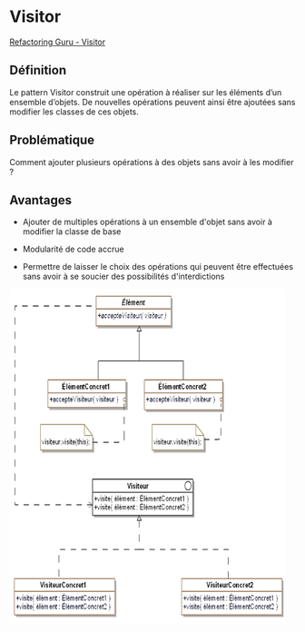 # Visitor
[Refactoring Guru - Visitor](https://refactoring.guru/design-patterns/visitor)

## Définition

Le pattern Visitor construit une opération à réaliser sur les éléments d’un ensemble d’objets. De nouvelles opérations peuvent ainsi être ajoutées sans modifier les classes de ces objets.

## Problématique

Comment ajouter plusieurs opérations à des objets sans avoir à les modifier ?

## Avantages

- Ajouter de multiples opérations à un ensemble d'objet sans avoir à modifier la classe de base
 
- Modularité de code accrue
 
- Permettre de laisser le choix des opérations qui peuvent être effectuées sans avoir à se soucier des possibilités d'interdictions

![UML Visitor](https://raw.githubusercontent.com/kbrdn1/Design-Patterns-TS/main/assets/UML-Visitor.png)